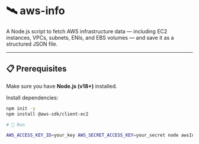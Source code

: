 # 🛰️ aws-info

A Node.js script to fetch AWS infrastructure data — including EC2 instances, VPCs, subnets, ENIs, and EBS volumes — and save it as a structured JSON file.

---

## 📋 Prerequisites

Make sure you have **Node.js (v18+)** installed.

Install dependencies:

```bash
npm init -y
npm install @aws-sdk/client-ec2

# 🚀 Run

AWS_ACCESS_KEY_ID=your_key AWS_SECRET_ACCESS_KEY=your_secret node awsInventory.js "region"
